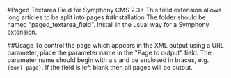 #Paged Textarea Field for Symphony CMS 2.3+
This field extension allows long articles to be split into pages
##Installation
The folder should be named "paged_textarea_field". Install in the usual way for a Symphony extension.

##Usage
To control the page which appears in the XML output using a URL parameter, place the parameter name in the "Page to output" field. The parameter name should begin with a `$` and be enclosed in braces, e.g. `{$url-page}`. If the field is left blank then all pages will be output.